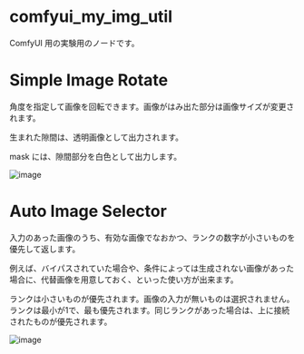 # comfyui_my_img_util

ComfyUI 用の実験用のノードです。

# Simple Image Rotate

角度を指定して画像を回転できます。画像がはみ出た部分は画像サイズが変更されます。

生まれた隙間は、透明画像として出力されます。

mask には、隙間部分を白色として出力します。

![image](https://github.com/user-attachments/assets/6569dee8-f8e6-4bf8-8ee2-6b2fdfbb4100)

# Auto Image Selector

入力のあった画像のうち、有効な画像でなおかつ、ランクの数字が小さいものを優先して返します。

例えば、バイパスされていた場合や、条件によっては生成されない画像があった場合に、代替画像を用意しておく、といった使い方が出来ます。

ランクは小さいものが優先されます。画像の入力が無いものは選択されません。ランクは最小が1で、最も優先されます。同じランクがあった場合は、上に接続されたものが優先されます。

![image](https://github.com/user-attachments/assets/eb658c74-02eb-4064-bce2-c5852e80358f)
